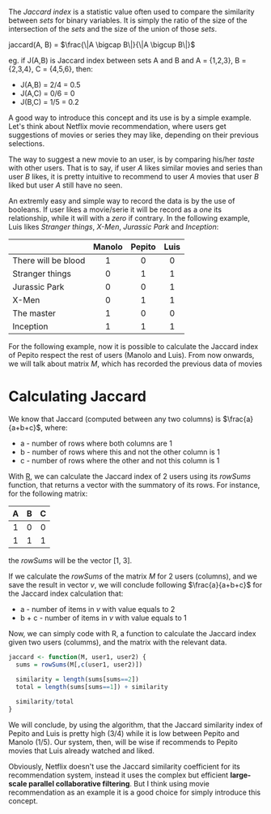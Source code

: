 The *Jaccard index* is a statistic value often used to compare the similarity between *sets* for binary variables. It is simply the ratio of the size of the intersection of the *sets* and the size of the union of those *sets*.

jaccard(A, B) = $\frac{\|A \bigcap B\|}{\|A \bigcup B\|}$

eg. if J(A,B) is Jaccard index between sets A and B and A = {1,2,3}, B = {2,3,4}, C = {4,5,6}, then:

- J(A,B) = 2/4 = 0.5
- J(A,C) = 0/6 = 0
- J(B,C) = 1/5 = 0.2

A good way to introduce this concept and its use is by a simple example. Let's think about Netflix movie recommendation, where users get suggestions of movies or series they may like, depending on their previous selections.

The way to suggest a new movie to an user, is by comparing his/her *taste* with other users. That is to say, if user *A* likes similar movies and series than user *B* likes, it is pretty intuitive to recommend to user *A* movies that user *B* liked but user *A* still have no seen.

An extremly easy and simple way to record the data is by the use of booleans. If user likes a movie/serie it will be record as a *one* its relationship, while it will with a *zero* if contrary. In the following example, Luis likes *Stranger things*, *X-Men*, *Jurassic Park* and *Inception*:


|                     | Manolo | Pepito | Luis   |
| ------------------- |:------:| :-----:|:------:|
| There will be blood | 1      | 0      | 0      |
| Stranger things     | 0      | 1      | 1      |
| Jurassic Park       | 0      | 0      | 1      |
| X-Men               | 0      | 1      | 1      |
| The master          | 1      | 0      | 0      |
| Inception           | 1      | 1      | 1      |


For the following example, now it is possible to calculate the Jaccard index of Pepito respect the rest of users (Manolo and Luis). From now onwards, we will talk about matrix *M*, which has recorded the previous data of movies

# Calculating Jaccard

We know that Jaccard (computed between any two columns) is $\frac{a}{a+b+c}$, where:

- a - number of rows where both columns are 1
- b - number of rows where this and not the other column is 1
- c - number of rows where the other and not this column is 1

With [R](https://www.r-project.org/), we can calculate the Jaccard index of 2 users using its *rowSums* function, that returns a vector with the summatory of its rows. For instance, for the following matrix:

| A | B | C |
|:-:|:-:|:-:|
| 1 | 0 | 0 |
| 1 | 1 | 1 |

the *rowSums* will be the vector [1, 3].

If we calculate the *rowSums* of the matrix *M* for 2 users (columns), and we save the result in vector *v*, we will conclude following $\frac{a}{a+b+c}$ for the Jaccard index calculation that:

- a - number of items in *v* with value equals to 2
- b + c - number of items in *v* with value equals to 1

Now, we can simply code with R, a function to calculate the Jaccard index given two users (columms), and the matrix with the relevant data.

```R
jaccard <- function(M, user1, user2) {
  sums = rowSums(M[,c(user1, user2)])

  similarity = length(sums[sums==2])
  total = length(sums[sums==1]) + similarity
  
  similarity/total
}
```

We will conclude, by using the algorithm, that the Jaccard similarity index of Pepito and Luis is pretty high (3/4) while it is low between Pepito and Manolo (1/5). Our system, then, will be wise if recommends to Pepito movies that Luis already watched and liked.

Obviously, Netflix doesn't use the Jaccard similarity coefficient for its recommendation system, instead it uses the complex but efficient **large-scale parallel collaborative filtering**. But I think using movie recommendation as an example it is a good choice for simply introduce this concept.
